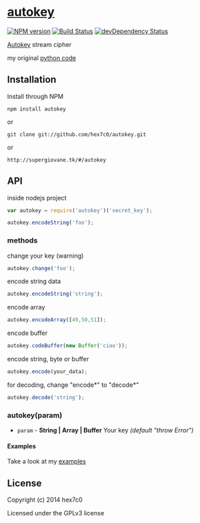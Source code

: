 # [autokey](https://github.com/hex7c0/autokey)
[![NPM version](https://badge.fury.io/js/autokey.svg)](http://badge.fury.io/js/autokey)
[![Build Status](https://travis-ci.org/hex7c0/autokey.svg?branch=master)](https://travis-ci.org/hex7c0/autokey)
[![devDependency Status](https://david-dm.org/hex7c0/autokey/dev-status.svg)](https://david-dm.org/hex7c0/autokey#info=devDependencies)

[Autokey](http://en.wikipedia.org/wiki/Autokey_cipher) stream cipher

my original [python code](https://github.com/hex7c0/EncryptoPy/blob/master/modules/autokey.py)

## Installation

Install through NPM

```
npm install autokey
```
or
```
git clone git://github.com/hex7c0/autokey.git
```
or
```
http://supergiovane.tk/#/autokey
```

## API

inside nodejs project
```js
var autokey = require('autokey')('secret_key');

autokey.encodeString('foo');
```

### methods

change your key (warning)
```js
autokey.change('foo');
```

encode string data
```js
autokey.encodeString('string');
```

encode array
```js
autokey.encodeArray([49,50,51]);
```

encode buffer
```js
autokey.codeBuffer(new Buffer('ciao'));
```

encode string, byte or buffer
```js
autokey.encode(your_data);
```

for decoding, change "encode*" to "decode*"
```js
autokey.decode('string');
```

### autokey(param)

 - `param` - **String | Array | Buffer** Your key *(default "throw Error")*

#### Examples

Take a look at my [examples](https://github.com/hex7c0/autokey/tree/master/examples)

## License
Copyright (c) 2014 hex7c0

Licensed under the GPLv3 license
